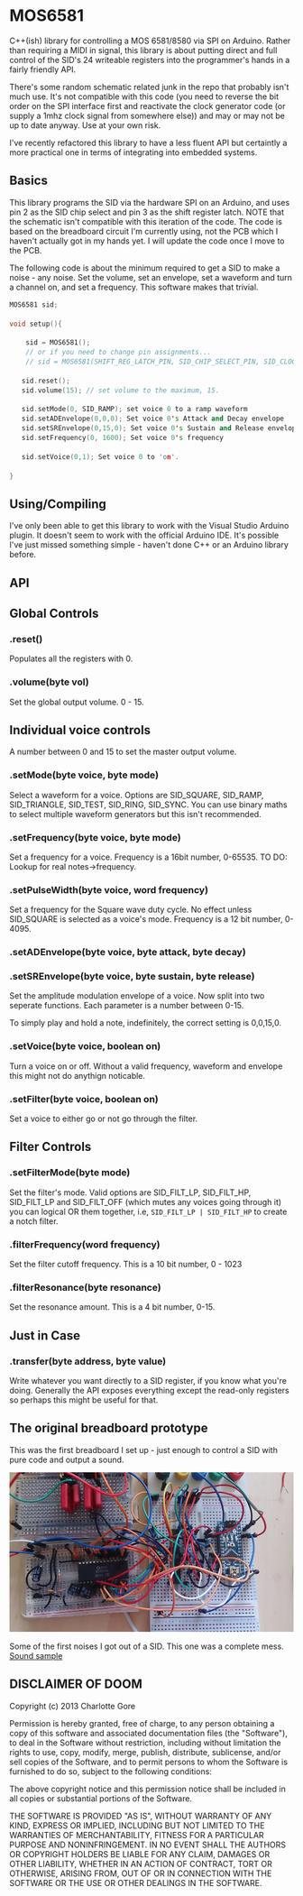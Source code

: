 # MOS6581

C++(ish) library for controlling a MOS 6581/8580 via SPI on Arduino. Rather than requiring a MIDI in signal, this library is about putting direct and full control of the SID's 24 writeable registers into the programmer's hands in a fairly friendly API.

There's some random schematic related junk in the repo that probably isn't much use. It's not compatible with this code (you need to reverse the bit order on the SPI interface first and reactivate the clock generator code (or supply a 1mhz clock signal from somewhere else)) and may or may not be up to date anyway. Use at your own risk.

I've recently refactored this library to have a less fluent API but certaintly a more practical one in terms of integrating into embedded systems.

## Basics

This library programs the SID via the hardware SPI on an Arduino, and uses pin 2 as the SID chip select and pin 3 as the shift register latch. NOTE that the schematic isn't compatible with this iteration of the code. The code is based on the breadboard circuit I'm currently using, not the PCB which I haven't actually got in my hands yet. I will update the code once I move to the PCB. 

The following code is about the minimum required to get a SID to make a noise - any noise. Set the volume, set an envelope, set a waveform and turn a channel on, and set a frequency. This software makes that trivial. 

```c++
MOS6581 sid;

void setup(){

    sid = MOS6581();
    // or if you need to change pin assignments...
    // sid = MOS6581(SHIFT_REG_LATCH_PIN, SID_CHIP_SELECT_PIN, SID_CLOCK_PIN)

   sid.reset();
   sid.volume(15); // set volume to the maximum, 15.

   sid.setMode(0, SID_RAMP); set voice 0 to a ramp waveform
   sid.setADEnvelope(0,0,0); Set voice 0's Attack and Decay envelope
   sid.setSREnvelope(0,15,0); Set voice 0's Sustain and Release envelope
   sid.setFrequency(0, 1600); Set voice 0's frequency
  
   sid.setVoice(0,1); Set voice 0 to 'on'.

}
```

## Using/Compiling

I've only been able to get this library to work with the Visual Studio Arduino plugin. It doesn't seem to work with the official Arduino IDE. It's possible I've just missed something simple - haven't done C++ or an Arduino library before.

## API

## Global Controls

### .reset()

Populates all the registers with 0.

### .volume(byte vol)

Set the global output volume. 0 - 15. 

## Individual voice controls

A number between 0 and 15 to set the master output volume.

### .setMode(byte voice, byte mode)

Select a waveform for a voice. Options are SID_SQUARE, SID_RAMP, SID_TRIANGLE, SID_TEST, SID_RING, SID_SYNC. You can use binary maths to select multiple waveform generators but this isn't recommended.

### .setFrequency(byte voice, byte mode)

Set a frequency for a voice. Frequency is a 16bit number, 0-65535. TO DO: Lookup for real notes->frequency. 

### .setPulseWidth(byte voice, word frequency)

Set a frequency for the Square wave duty cycle. No effect unless SID_SQUARE is selected as a voice's mode. Frequency is a 12 bit number, 0-4095.

### .setADEnvelope(byte voice, byte attack, byte decay)
### .setSREnvelope(byte voice, byte sustain, byte release)

Set the amplitude modulation envelope of a voice. Now split into two seperate functions. Each parameter is a number between 0-15. 

To simply play and hold a note, indefinitely, the correct setting is 0,0,15,0.

### .setVoice(byte voice, boolean on)

Turn a voice on or off. Without a valid frequency, waveform and envelope this might not do anythign noticable.  

### .setFilter(byte voice, boolean on)

Set a voice to either go or not go through the filter.

## Filter Controls

### .setFilterMode(byte mode)

Set the filter's mode. Valid options are SID_FILT_LP, SID_FILT_HP, SID_FILT_LP and SID_FILT_OFF (which mutes any voices going through it) you can logical OR them together, i.e, ```SID_FILT_LP | SID_FILT_HP``` to create a notch filter.  

### .filterFrequency(word frequency)

Set the filter cutoff frequency. This is a 10 bit number, 0 - 1023

### .filterResonance(byte resonance)

Set the resonance amount. This is a 4 bit number, 0-15.

## Just in Case

### .transfer(byte address, byte value)

Write whatever you want directly to a SID register, if you know what you're doing. Generally the API exposes everything except the read-only registers so perhaps this might be useful for that. 

## The original breadboard prototype

This was the first breadboard I set up - just enough to control a SID with pure code and output a sound.

![A SID MOS 6581/MOS 8580 being controlled by an Arduino Nano](https://github.com/CharlotteGore/MOS6581/raw/master/Breadboard-prototype.jpg)


Some of the first noises I got out of a SID. This one was a complete mess. 
[Sound sample](https://github.com/CharlotteGore/MOS6581/raw/master/sid-test.mp3)

## DISCLAIMER OF DOOM

Copyright (c) 2013 Charlotte Gore

Permission is hereby granted, free of charge, to any person obtaining a copy
of this software and associated documentation files (the "Software"), to deal
in the Software without restriction, including without limitation the rights
to use, copy, modify, merge, publish, distribute, sublicense, and/or sell
copies of the Software, and to permit persons to whom the Software is
furnished to do so, subject to the following conditions:

The above copyright notice and this permission notice shall be included in
all copies or substantial portions of the Software.

THE SOFTWARE IS PROVIDED "AS IS", WITHOUT WARRANTY OF ANY KIND, EXPRESS OR IMPLIED, INCLUDING BUT NOT LIMITED TO THE WARRANTIES OF MERCHANTABILITY, FITNESS FOR A PARTICULAR PURPOSE AND NONINFRINGEMENT. IN NO EVENT SHALL THE
AUTHORS OR COPYRIGHT HOLDERS BE LIABLE FOR ANY CLAIM, DAMAGES OR OTHER LIABILITY, WHETHER IN AN ACTION OF CONTRACT, TORT OR OTHERWISE, ARISING FROM, OUT OF OR IN CONNECTION WITH THE SOFTWARE OR THE USE OR OTHER DEALINGS IN THE SOFTWARE.



